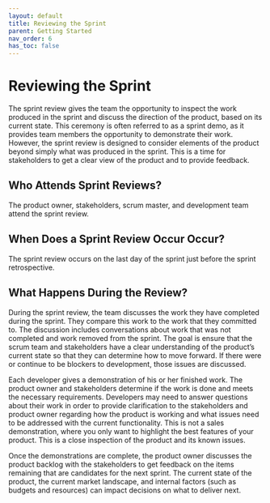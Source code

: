 ```yaml
---
layout: default
title: Reviewing the Sprint
parent: Getting Started
nav_order: 6
has_toc: false
---
```


# Reviewing the Sprint

The sprint review gives the team the opportunity to inspect the work produced in the sprint and discuss the direction of the product, based on its 
current state. This ceremony is often referred to as a sprint demo, as it provides team members the opportunity to demonstrate their work. 
However, the sprint review is designed to consider elements of the product beyond simply what was produced in the sprint. This is a time for 
stakeholders to get a clear view of the product and to provide feedback.

## Who Attends Sprint Reviews?
The product owner, stakeholders, scrum master, and development team attend the sprint review.

## When Does a Sprint Review Occur Occur?
The sprint review occurs on the last day of the sprint just before the sprint retrospective.

## What Happens During the Review?

During the sprint review, the team discusses the work they have completed during the sprint. They compare this work to the work that they committed to. The discussion includes conversations about work that was not completed and work removed from the sprint. The goal is ensure that the scrum team and stakeholders have a clear understanding of the product’s current state so that they can determine how to move forward. If there were or continue to be blockers to development, those issues are discussed.

Each developer gives a demonstration of his or her finished work. The product owner and stakeholders determine if the work is done and meets the necessary requirements. Developers may need to answer questions about their work in order to provide clarification to the stakeholders and product owner regarding how the product is working and what issues need to be addressed with the current functionality. This is not a sales demonstration, where you only want to highlight the best features of your product. This is a close inspection of the product and its known issues.

Once the demonstrations are complete, the product owner discusses the product backlog with the stakeholders to get feedback on the items remaining that are candidates for the next sprint. The current state of the product, the current market landscape, and internal factors (such as budgets and resources) can impact decisions on what to deliver next.
